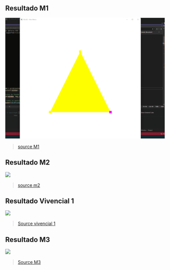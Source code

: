 ## Resultado M1

<img src="./images/git/ola3d.gif" />

> [source M1](https://github.com/vitormarco/AtividadesCG/blob/main/Hello3D%20-%20withShaderClass/Exericio8/Origem.cpp)

## Resultado M2

<img src="./images/git/M2_RESULT.gif" />

> [source m2](https://github.com/vitormarco/AtividadesCG/blob/main/M2/Exericio8/Origem.cpp)

## Resultado Vivencial 1

<img src="./images/git/vivencial_1_result.gif"/>

> [Source vivencial 1](https://github.com/vitormarco/AtividadesCG/blob/main/vivencial_1/Exericio8/Origem.cpp)

## Resultado M3

<img src="./images/git/m3.gif">

> [Source M3](https://github.com/vitormarco/AtividadesCG/blob/main/M3/Exericio8/Origem.cpp)
